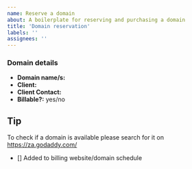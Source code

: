 ```yaml
---
name: Reserve a domain
about: A boilerplate for reserving and purchasing a domain
title: 'Domain reservation'
labels: ''
assignees: ''
---
```


### Domain details

- **Domain name/s:** 
- **Client:** 
- **Client Contact:** 
- **Billable?:** yes/no 

## Tip
To check if a domain is available please search for it on https://za.godaddy.com/

- [] Added to billing website/domain schedule
